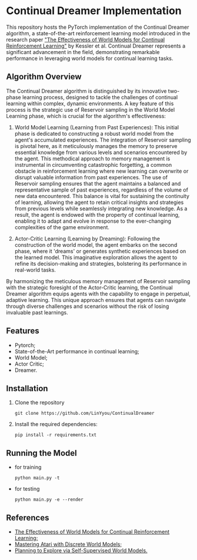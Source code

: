 # Continual Dreamer Implementation 
This repository hosts the PyTorch implementation of the Continual Dreamer algorithm, a state-of-the-art reinforcement learning model introduced in the research paper ["The Effectiveness of World Models for Continual Reinforcement Learning"](https://arxiv.org/abs/2211.15944) by Kessler et al. Continual Dreamer represents a significant advancement in the field, demonstrating remarkable performance in leveraging world models for continual learning tasks.

## Algorithm Overview


The Continual Dreamer algorithm is distinguished by its innovative two-phase learning process, designed to tackle the challenges of continual learning within complex, dynamic environments. A key feature of this process is the strategic use of Reservoir sampling in the World Model Learning phase, which is crucial for the algorithm's effectiveness:

1. World Model Learning (Learning from Past Experiences): This initial phase is dedicated to constructing a robust world model from the agent's accumulated experiences. The integration of Reservoir sampling is pivotal here, as it meticulously manages the memory to preserve essential knowledge from various levels and scenarios encountered by the agent. This methodical approach to memory management is instrumental in circumventing catastrophic forgetting, a common obstacle in reinforcement learning where new learning can overwrite or disrupt valuable information from past experiences.
The use of Reservoir sampling ensures that the agent maintains a balanced and representative sample of past experiences, regardless of the volume of new data encountered. This balance is vital for sustaining the continuity of learning, allowing the agent to retain critical insights and strategies from previous levels while seamlessly integrating new knowledge. As a result, the agent is endowed with the property of continual learning, enabling it to adapt and evolve in response to the ever-changing complexities of the game environment.

2. Actor-Critic Learning (Learning by Dreaming): Following the construction of the world model, the agent embarks on the second phase, where it 'dreams' or generates synthetic experiences based on the learned model. This imaginative exploration allows the agent to refine its decision-making and strategies, bolstering its performance in real-world tasks.

By harmonizing the meticulous memory management of Reservoir sampling with the strategic foresight of the Actor-Critic learning, the Continual Dreamer algorithm equips agents with the capability to engage in perpetual, adaptive learning. This unique approach ensures that agents can navigate through diverse challenges and scenarios without the risk of losing invaluable past learnings.


## Features
* Pytorch;
* State-of-the-Art performance in continual learning;
* World Model;
* Actor Critic;
* Dreamer.

## Installation
1. Clone the repository
   ```
   git clone https://github.com/LinYyou/ContinualDreamer
   ```

3. Install the required dependencies:
    ```
    pip install -r requirements.txt
    ```
## Running the Model
- for training
  ```
  python main.py -t
  ```
- for testing
  ```
  python main.py -e --render
  ```  
## References
- [The Effectiveness of World Models for Continual Reinforcement Learning;](https://arxiv.org/abs/2211.15944)
- [Mastering Atari with Discrete World Models;](https://arxiv.org/abs/2010.02193)
- [Planning to Explore via Self-Supervised World Models.](https://arxiv.org/abs/2005.05960)
